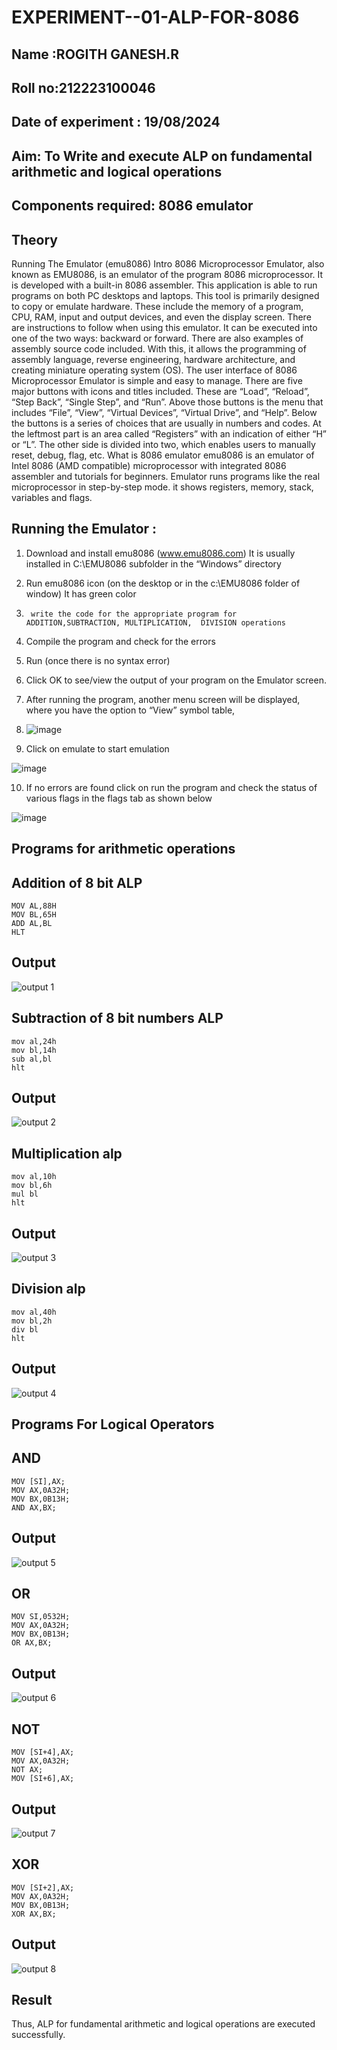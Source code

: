 # EXPERIMENT--01-ALP-FOR-8086
## Name :ROGITH GANESH.R
## Roll no:212223100046
## Date of experiment : 19/08/2024


## Aim: To Write and execute ALP on fundamental arithmetic and logical operations
## Components required: 8086  emulator 
## Theory 
Running The Emulator (emu8086) Intro 8086 Microprocessor Emulator, also known as EMU8086, is an emulator of the program 8086 microprocessor. It is developed with a built-in 8086 assembler. This application is able to run programs on both PC desktops and laptops. This tool is primarily designed to copy or emulate hardware. These include the memory of a program, CPU, RAM, input and output devices, and even the display screen. There are instructions to follow when using this emulator. It can be executed into one of the two ways: backward or forward. There are also examples of assembly source code included. With this, it allows the programming of assembly language, reverse engineering, hardware architecture, and creating miniature operating system (OS). The user interface of 8086 Microprocessor Emulator is simple and easy to manage. There are five major buttons with icons and titles included. These are “Load”, “Reload”, “Step Back”, “Single Step”, and “Run”. Above those buttons is the menu that includes “File”, “View”, “Virtual Devices”, “Virtual Drive”, and “Help”. Below the buttons is a series of choices that are usually in numbers and codes. At the leftmost part is an area called “Registers” with an indication of either “H” or “L”. The other side is divided into two, which enables users to manually reset, debug, flag, etc. What is 8086 emulator emu8086 is an emulator of Intel 8086 (AMD compatible) microprocessor with integrated 8086 assembler and tutorials for beginners. Emulator runs programs like the real microprocessor in step-by-step mode. it shows registers, memory, stack, variables and flags.


 ## Running the Emulator :
1.	Download and install emu8086 (www.emu8086.com) It is usually installed in C:\EMU8086 subfolder in the “Windows” directory

2.	Run  emu8086 icon (on the desktop or in the c:\EMU8086 folder of window) It has green color 

3.		write the code for the appropriate program for ADDITION,SUBTRACTION, MULTIPLICATION,  DIVISION operations 

4.	 Compile the program and check for the errors 

5.	Run (once there is no syntax error) 

6.	Click OK to see/view the output of your program on the Emulator screen. 

7.	After running the program, another menu screen will be displayed, where you have the option to “View” symbol table,

8.	 ![image](https://user-images.githubusercontent.com/36288975/189273263-d65baae9-4b8f-4723-afb3-c0ffa4052b04.png)

9.	Click on emulate to start emulation 

![image](https://user-images.githubusercontent.com/36288975/189273273-9bb36ec1-e2e8-4892-8d35-37707332bfdc.png)


10.	If no errors are found click on run the program and check the status of various flags in the flags tab as shown below 

![image](https://user-images.githubusercontent.com/36288975/189273277-113a2a33-4a40-4ff8-95a5-ecd3a1f504fe.png)


## Programs for arithmetic  operations

## Addition  of 8 bit ALP 
```
MOV AL,88H
MOV BL,65H
ADD AL,BL
HLT
```
## Output  
![output 1](https://github.com/user-attachments/assets/1646845f-1945-4995-b31c-af74f412d0f2)

## Subtraction   of 8 bit numbers  ALP 
```
mov al,24h
mov bl,14h
sub al,bl
hlt
```
## Output  
![output 2](https://github.com/user-attachments/assets/9c0ae848-09f8-4a33-8302-c13e3e9546e6)

## Multiplication alp 
```
mov al,10h
mov bl,6h
mul bl
hlt
```
## Output  
![output 3](https://github.com/user-attachments/assets/4e4f6abe-acbe-4bf8-80ce-bc48f9f384e6)

## Division alp 
```
mov al,40h
mov bl,2h
div bl
hlt
```
## Output  
![output 4](https://github.com/user-attachments/assets/fdb6535b-a893-40b4-94f5-d0511d3a5381)

## Programs For Logical Operators

## AND
```
MOV [SI],AX;
MOV AX,0A32H;
MOV BX,0B13H;
AND AX,BX;
```
## Output
![output 5](https://github.com/user-attachments/assets/3e5142b3-9456-4d97-b137-c2683bc3b9fe)

## OR
```
MOV SI,0532H;
MOV AX,0A32H;
MOV BX,0B13H;
OR AX,BX;
```
## Output
![output 6](https://github.com/user-attachments/assets/4595fb28-a91a-4e6f-937a-c5818e82440d)

## NOT
```
MOV [SI+4],AX;
MOV AX,0A32H;
NOT AX;
MOV [SI+6],AX;
```
## Output
![output 7](https://github.com/user-attachments/assets/808c92ea-6f2e-4a83-a96d-f9c9f50036ec)


## XOR
```
MOV [SI+2],AX;
MOV AX,0A32H;
MOV BX,0B13H;
XOR AX,BX;
```

## Output
![output 8](https://github.com/user-attachments/assets/4ef14a20-38cc-484b-a42a-6274c3b7e422)

## Result
Thus, ALP for fundamental arithmetic and logical operations are executed successfully.





